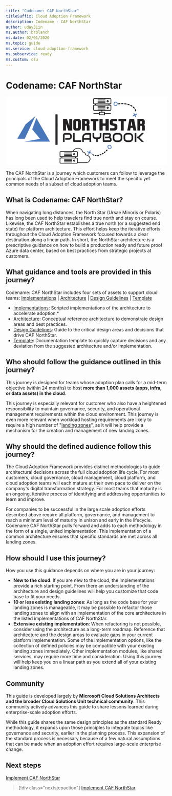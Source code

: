 ```yaml
---
title: "Codename: CAF NorthStar"
titleSuffix: Cloud Adoption Framework
description: Codename - CAF NorthStar
author: uday31in
ms.author: brblanch
ms.date: 02/01/2020
ms.topic: guide
ms.service: cloud-adoption-framework
ms.subservice: ready
ms.custom: csu
---
```


# Codename: CAF NorthStar

![CAF CAF NorthStar architecture guide](./media/icon.png)

The CAF NorthStar is a journey which customers can follow to leverage the principals of the Cloud Adoption Framework to meet the specific yet common needs of a subset of cloud adoption teams.

## What is Codename: CAF NorthStar?

When navigating long distances, the North Star (Ursae Minoris or Polaris) has long been used to help travelers find true north and stay on course. Likewise, the CAF NorthStar establishes a true north (or a suggested end state) for platform architecture. This effort helps keep the iterative efforts throughout the Cloud Adoption Framework focused towards a clear destination along a linear path. In short, the NorthStar architecture is a prescriptive guidance on how to build a production ready and future proof Azure data center, based on best practices from strategic projects at customers.

## What guidance and tools are provided in this journey?

Codename: CAF NorthStar includes four sets of assets to support cloud teams: [Implementations](./implementation.md) | [Architecture](./architecture.md) | [Design Guidelines](./design-guidelines.md) | [Template](./template.md)

- [Implementations](./implementation.md): Scripted implementations of the architecture to accelerate adoption.*
- [Architecture](./architecture.md): Conceptual reference architecture to demonstrate design areas and best practices.
- [Design Guidelines](./design-guidelines.md): Guide to the critical design areas and decisions that drive CAF NorthStar.
- [Template](./template.md): Documentation template to quickly capture decisions and any deviation from the suggested architecture and/or implementation.

## Who should follow the guidance outlined in this journey?

This journey is designed for teams whose adoption plan calls for a mid-term objective (within 24 months) to host **more than 1,000 assets (apps, infra, or data assets) in the cloud**.

This journey is especially relevant for customer who also have a heightened responsibility to maintain governance, security, and operational management requirements within the cloud environment. This journey is even more relevant when workload hosting requirements are likely to require a high number of "[landing zones](../../ready/considerations/index.md)", as it will help provide a mechanism for the creation and management of new landing zones.

## Why should the defined audience follow this journey?

The Cloud Adoption Framework provides distinct methodologies to guide architectural decisions across the full cloud adoption life cycle. For most customers, cloud governance, cloud management, cloud platform, and cloud adoption teams will each mature at their own pace to deliver on the company's digital transformation strategy. For most teams that maturity is an ongoing, iterative process of identifying and addressing opportunities to learn and improve.

For companies to be successful in the large scale adoption efforts described above require all platform, governance, and management to reach a minimum level of maturity in unison and early in the lifecycle. Codename CAF NorthStar pulls forward and adds to each methodology in the form of a single, united implementation. This implementation of a common architecture ensures that specific standards are met across all landing zones.

## How should I use this journey?

How you use this guidance depends on where you are in your journey:

- **New to the cloud**: If you are new to the cloud, the implementations provide a rich starting point. From there an understanding of the architecture and design guidelines will help you customize that code base to fit your needs.
- **10 or less existing landing zones**: As long as the code base for your landing zones is manageable, it may be possible to refactor those landing zones to align with an implementation of the core architecture in the listed implementations of CAF NorthStar.
- **Extensive existing implementation**: When refactoring is not possible, consider using the architecture as a long-term roadmap. Reference that architecture and the design areas to evaluate gaps in your current platform implementation. Some of the implementation options, like the collection of defined policies may be compatible with your existing landing zones immediately. Other implementation modules, like shared services, may require more time and consideration. Using this journey will help keep you on a linear path as you extend all of your existing landing zones.

## Community

This guide is developed largely by **Microsoft Cloud Solutions Architects and the broader Cloud Solutions Unit technical community**. This community actively advances this guide to share lessons learned during enterprise-scale adoption efforts.

While this guide shares the same design principles as the standard Ready methodology, it expands upon those principles to integrate topics like governance and security, earlier in the planning process. This expansion of the standard process is necessary because of a few natural assumptions that can be made when an adoption effort requires large-scale enterprise change.

## Next steps

[Implement CAF NorthStar](./implementation.md)

> [!div class="nextstepaction"]
> [Implement CAF NorthStar](./implementation.md)
